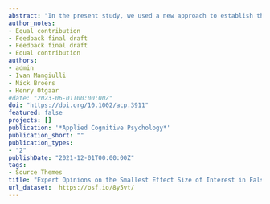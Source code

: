 ```yaml
---
abstract: "In the present study, we used a new approach to establish the Smallest Effect Size of Interest (SESOI) for false memory research by asking memory researchers what they considered to be the SESOI in false memory research. They were presented with three hypothetical and three influential paper scenarios. These scenarios depicted studies examining the effects of certain manipulations (e.g., therapy) on false memory formation using well-known false memory paradigms: Deese/Roediger-McDermott, misinformation, and forced fabrication. Subsequently, they were asked for each scenario what they would consider to be the SESOI for practical and theoretical purposes and justify their decisions. We found that there was no clear consensus for the SESOI. However, memory researchers tended to accept smaller SESOIs or “any difference that leads to a p < .05”, especially for theoretical ends. We argue that the lack of a general consensus is acceptable as long as proper justification is used. We discuss such rationales and provide recommendations for setting the SESOI."
author_notes:
- Equal contribution
- Feedback final draft
- Feedback final draft
- Equal contribution
authors:
- admin
- Ivan Mangiulli
- Nick Broers
- Henry Otgaar
#date: "2023-06-01T00:00:00Z"
doi: "https://doi.org/10.1002/acp.3911"
featured: false
projects: []
publication: '*Applied Cognitive Psychology*'
publication_short: ""
publication_types:
- "2"
publishDate: "2021-12-01T00:00:00Z"
tags:
- Source Themes
title: "Expert Opinions on the Smallest Effect Size of Interest in False Memory Research"
url_dataset:  https://osf.io/8y5vt/
---
```




